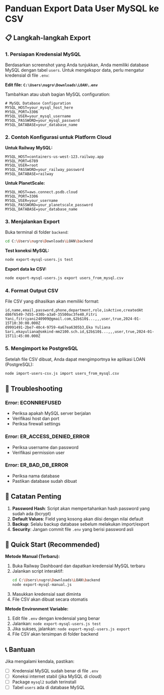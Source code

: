 # Panduan Export Data User MySQL ke CSV

## 📋 Langkah-langkah Export

### 1. Persiapan Kredensial MySQL

Berdasarkan screenshot yang Anda tunjukkan, Anda memiliki database MySQL dengan tabel `users`. Untuk mengekspor data, perlu mengatur kredensial di file `.env`:

**Edit file: `C:\Users\nugro\Downloads\LOAN\.env`**

Tambahkan atau ubah bagian MySQL configuration:

```env
# MySQL Database Configuration
MYSQL_HOST=your_mysql_host_here
MYSQL_PORT=3306
MYSQL_USER=your_mysql_username
MYSQL_PASSWORD=your_mysql_password
MYSQL_DATABASE=your_database_name
```

### 2. Contoh Konfigurasi untuk Platform Cloud

**Untuk Railway MySQL:**
```env
MYSQL_HOST=containers-us-west-123.railway.app
MYSQL_PORT=6789
MYSQL_USER=root
MYSQL_PASSWORD=your_railway_password
MYSQL_DATABASE=railway
```

**Untuk PlanetScale:**
```env
MYSQL_HOST=aws.connect.psdb.cloud
MYSQL_PORT=3306
MYSQL_USER=your_username
MYSQL_PASSWORD=your_planetscale_password
MYSQL_DATABASE=your_database_name
```

### 3. Menjalankan Export

Buka terminal di folder `backend`:

```bash
cd C:\Users\nugro\Downloads\LOAN\backend
```

**Test koneksi MySQL:**
```bash
node export-mysql-users.js test
```

**Export data ke CSV:**
```bash
node export-mysql-users.js export users_from_mysql.csv
```

### 4. Format Output CSV

File CSV yang dihasilkan akan memiliki format:

```csv
id,name,email,password,phone,department,role,isActive,createdAt
d86f6549-7d55-430b-a3a0-35500ac3fe40,Fitri Yani,fitriyani240909@gmail.com,$2b$10$...,,,user,true,2024-01-15T10:30:00.000Z
d9991491-2be7-40c4-9759-4a67ea6305b3,Eka Yuliana Sari,ekayuliana@smkind-mm2100.sch.id,$2b$10$...,,,user,true,2024-01-15T11:45:00.000Z
```

### 5. Mengimport ke PostgreSQL

Setelah file CSV dibuat, Anda dapat mengimportnya ke aplikasi LOAN (PostgreSQL):

```bash
node import-users-csv.js import users_from_mysql.csv
```

## 🔧 Troubleshooting

### Error: ECONNREFUSED
- Periksa apakah MySQL server berjalan
- Verifikasi host dan port
- Periksa firewall settings

### Error: ER_ACCESS_DENIED_ERROR  
- Periksa username dan password
- Verifikasi permission user

### Error: ER_BAD_DB_ERROR
- Periksa nama database
- Pastikan database sudah dibuat

## 📝 Catatan Penting

1. **Password Hash**: Script akan mempertahankan hash password yang sudah ada (bcrypt)
2. **Default Values**: Field yang kosong akan diisi dengan nilai default
3. **Backup**: Selalu backup database sebelum melakukan import/export
4. **Security**: Jangan commit file `.env` yang berisi password asli

## 🚀 Quick Start (Recommended)

**Metode Manual (Terbaru):**

1. Buka Railway Dashboard dan dapatkan kredensial MySQL terbaru
2. Jalankan script interaktif:
   ```bash
   cd C:\Users\nugro\Downloads\LOAN\backend
   node export-mysql-manual.js
   ```
3. Masukkan kredensial saat diminta
4. File CSV akan dibuat secara otomatis

**Metode Environment Variable:**

1. Edit file `.env` dengan kredensial yang benar
2. Jalankan: `node export-mysql-users.js test`
3. Jika sukses, jalankan: `node export-mysql-users.js export`
4. File CSV akan tersimpan di folder backend

## 📞 Bantuan

Jika mengalami kendala, pastikan:
- [ ] Kredensial MySQL sudah benar di file `.env`
- [ ] Koneksi internet stabil (jika MySQL di cloud)
- [ ] Package `mysql2` sudah terinstall
- [ ] Tabel `users` ada di database MySQL
